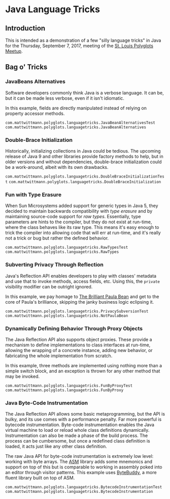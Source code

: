 Java Language Tricks
====================

Introduction
------------

This is intended as a demonstration of a few "silly language tricks" in Java for the Thursday, September 7, 2017,
meeting of the [St. Louis Polyglots Meetup](https://www.meetup.com/STL-Polyglots/events/242031101/).

Bag o' Tricks
-------------

### JavaBeans Alternatives

Software developers commonly think Java is a verbose language. It can be, but it can be made less verbose,
even if it isn't idiomatic.

In this example, fields are directly manipulated instead of relying on property accessor methods.

`com.mattwittmann.polyglots.languagetricks.JavaBeanAlternativesTest`
`com.mattwittmann.polyglots.languagetricks.JavaBeanAlternatives`

### Double-Brace Initialization

Historically, initializing collections in Java could be tedious. The upcoming release of Java 9 and other libraries
provide factory methods to help, but in older versions and without dependencies, double-brace initialization could be a
work-around, albeit with its own drawbacks.

`com.mattwittmann.polyglots.languagetricks.DoubleBraceInitializationTest`
`com.mattwittmann.polyglots.languagetricks.DoubleBraceInitialization`

### Fun with Type Erasure

When Sun Microsystems added support for generic types in Java 5, they decided to maintain backwards compatibility
with _type erasure_ and by maintaining source-code support for _raw types_. Essentially, type parameters are hints to
the compiler, but they do not exist at run-time, where the class behaves like its raw type. This means it's easy enough
to trick the compiler into allowing code that will err at run-time, and it's really not a trick or bug but rather the
defined behavior.

`com.mattwittmann.polyglots.languagetricks.RawTypesTest`
`com.mattwittmann.polyglots.languagetricks.RawTypes`

### Subverting Privacy Through Reflection

Java's Reflection API enables developers to play with classes' metadata and use that to invoke methods, access fields,
etc. Using this, the `private` visibility modifier can be outright ignored.

In this example, we pay homage to [The Brilliant Paula Bean](https://thedailywtf.com/articles/The_Brillant_Paula_Bean)
and get to the core of Paula's brilliance, skipping the janky business logic eclipsing it.

`com.mattwittmann.polyglots.languagetricks.PrivacySubversionTest`
`com.mattwittmann.polyglots.languagetricks.NotPaulaBean`

### Dynamically Defining Behavior Through Proxy Objects

The Java Reflection API also supports object proxies. These provide a mechanism to define implementations to class
interfaces at run-time, allowing the wrapping of a concrete instance, adding new behavior, or fabricating the
whole implementation from scratch.

In this example, three methods are implemented using nothing more than a simple switch block, and an exception is
thrown for any other method that may be invoked.

`com.mattwittmann.polyglots.languagetricks.FunByProxyTest`
`com.mattwittmann.polyglots.languagetricks.FunByProxy`

### Java Byte-Code Instrumentation

The Java Reflection API allows some basic metaprogramming, but the API is bulky, and its use comes with a performance
penalty. Far more powerful is bytecode instrumentation. Byte-code instrumentation enables the Java virtual
machine to load or reload whole class definitions dynamically. Instrumentation can also be made a phase of the
build process. The process can be cumbersome, but once a redefined class definition is loaded, it acts just like
any other class definition.

The raw Java API for byte-code instrumentation is extremely low level: working with byte arrays. The
[ASM](http://asm.ow2.org/) library adds some mnemonics and support on top of this but is comparable to working
in assembly poked into an editor through visitor patterns. This example uses [ByteBuddy](http://bytebuddy.net/),
a more fluent library built on top of ASM.

`com.mattwittmann.polyglots.languagetricks.BytecodeInstrumentationTest`
`com.mattwittmann.polyglots.languagetricks.BytecodeInstrumentation`
